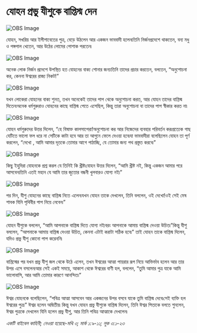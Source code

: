 # যোহন প্রভু যীশুকে বাপ্তিস্ম দেন

![OBS Image](https://cdn.door43.org/obs/jpg/360px/obs-en-24-01.jpg)

যোহন, সখরিয় আর ইলীশাবেতের পুত্র, বেড়ে উঠলেন আর একজন ভাববাদী হলেন৷তিনি নির্জনপ্রদেশে থাকতেন, বন্য মধু ও পঙ্গপাল খেতেন, আর উঠের লোমের পোশাক পরতেন৷

![OBS Image](https://cdn.door43.org/obs/jpg/360px/obs-en-24-02.jpg)

অনেক লোক নির্জন প্রদেশে উপস্থিত হত যোহনের বাক্য শোনার জন্য৷তিনি তাদের প্রচার করতেন, বলতেন, “অনুশোচনা কর, কেননা ঈশ্বরের রাজ্য নিকট!”

![OBS Image](https://cdn.door43.org/obs/jpg/360px/obs-en-24-03.jpg)

যখন লোকেরা যোহনের বাক্য শুনত, তখন অনেকেই তাদের পাপ থেকে অনুশোচনা করত, আর যোহন তাদের বাপ্তিস্ম দিতেন৷অনেক ধর্মগুরুরাও যোহনের কাছে বাপ্তিস্ম পেতে এসেছিল, কিন্তু তারা অনুশোচনা বা তাদের পাপ স্বীকার করত না৷

![OBS Image](https://cdn.door43.org/obs/jpg/360px/obs-en-24-04.jpg)

যোহন ধর্মগুরুদের উত্তর দিলেন, “হে বিষাক্ত কালসাপেরা!অনুশোচনা কর আর নিজেদের ব্যবহার পরিবর্তন কর৷প্রত্যেক গাছ যেটিতে ভালো ফল ধরে না সেটিকে কাটা হবে আর তা আগুনে ফেলে দেওয়া হবে৷যা ভাববাদীরা বলেছিলেন যোহন তা পূর্ণ করলেন, “দেখো , আমি আমার দূতকে তোমার আগে পাঠাচ্ছি, যে তোমার জন্য পথ প্রস্তুত করবে৷” 

![OBS Image](https://cdn.door43.org/obs/jpg/360px/obs-en-24-05.jpg)

কিছু ইহুদিরা যোহনকে প্রশ্ন করল যে তিনিই কি খ্রীষ্ট৷যোহন উত্তর দিলেন, “আমি খ্রীষ্ট নই, কিন্তু একজন আমার পরে আসবেন৷তিনি এতই মহান যে আমি তার জুতোর বন্ধনী খুলবারও যোগ্য নই৷”

![OBS Image](https://cdn.door43.org/obs/jpg/360px/obs-en-24-06.jpg)

পর দিন, যীশু যোহনের কাছে বাপ্তিস্ম নিতে এলেন৷যখন যোহন তাকে দেখলেন, তিনি বললেন, ওই দেখো!ওই সেই মেষ শাবক যিনি পৃথিবীর পাপ নিয়ে নেবেন৷”

![OBS Image](https://cdn.door43.org/obs/jpg/360px/obs-en-24-07.jpg)

যোহন যীশুকে বললেন, “আমি আপনাকে বাপ্তিস্ম দিতে যোগ্য নই৷বরং আপনাকে আমায় বাপ্তিস্ম দেওয়া উচিত৷”কিন্তু যীশু বললেন, “আপনাকে আমায় বাপ্তিস্ম দেওয়া উচিত, কেননা এটাই করাটা সঠিক হবে৷” তাই যোহন তাকে বাপ্তিস্ম দিলেন, যদিও প্রভু যীশু কোনো পাপ করেননি৷ 

![OBS Image](https://cdn.door43.org/obs/jpg/360px/obs-en-24-08.jpg)

বাপ্তিস্মের পর যখন প্রভু যীশু জল থেকে উঠে এলেন, তখন ঈশ্বরের আত্মা পায়রার রূপ নিয়ে আভির্ভাব হলেন আর তার উপর এসে বসলেন৷আর সেই একই সময়ে, আকাশ থেকে ঈশ্বরের বাণী হল, বললেন, “তুমি আমার পুত্র যাকে আমি ভালোবাসি, আর আমি তোমার কারণে আনন্দিত৷” 

![OBS Image](https://cdn.door43.org/obs/jpg/360px/obs-en-24-09.jpg)

ঈশ্বর যোহনকে বলেছিলেন, “পবিত্র আত্মা আসবেন আর একজনের উপর বসবে যাকে তুমি বাপ্তিস্ম দেবে৷সেই ব্যক্তি হল ঈশ্বরের পুত্র৷” ঈশ্বর হলেন অদ্বিতীয়৷ কিন্তু যখন যোহন প্রভু যীশুকে বাপ্তিস্ম দিলেন, তিনি ঈশ্বর পিতাকে বলতে শুনলেন, ঈশ্বর পুত্রকে দেখলেন যিনি হলেন প্রভু যীশু, আর তিনি পবিত্র আত্মাকে দেখলেন৷ 

_একটি বাইবেল কাহিনী; নেওয়া হয়েছে-মথি ৩; মার্ক ১:৯-১১; লুক ৩:১-২৩_